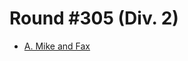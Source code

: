 # Round #305 (Div. 2)

* [A. Mike and Fax][]

[A. Mike and Fax]: http://codeforces.com/contest/548/problem/A
